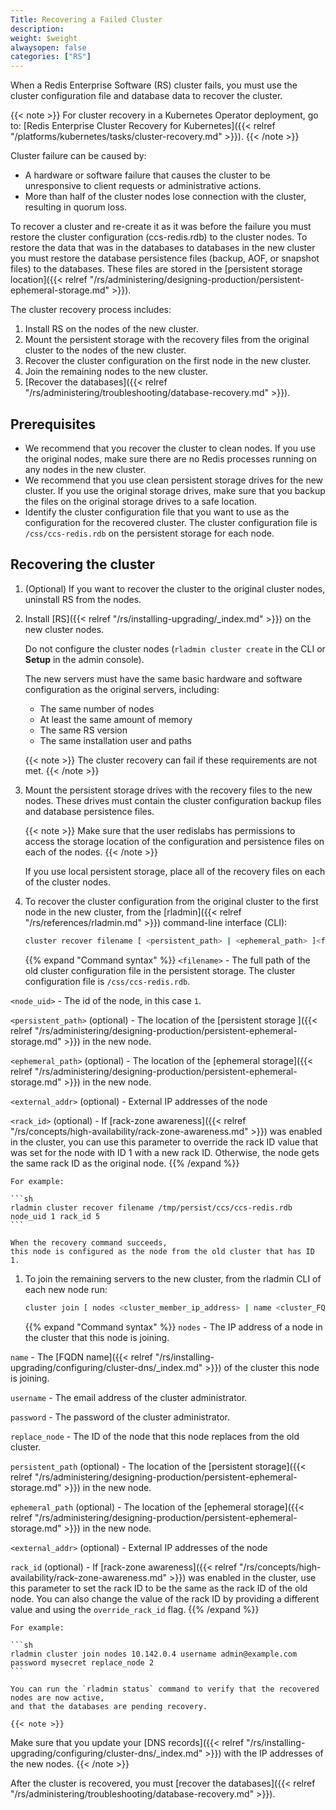 ```yaml
---
Title: Recovering a Failed Cluster
description: 
weight: $weight
alwaysopen: false
categories: ["RS"]
---
```

When a Redis Enterprise Software (RS) cluster fails,
you must use the cluster configuration file and database data to recover the cluster.

{{< note >}}
For cluster recovery in a Kubernetes Operator deployment, go to: [Redis Enterprise Cluster Recovery for Kubernetes]({{< relref "/platforms/kubernetes/tasks/cluster-recovery.md" >}}).
{{< /note >}}

Cluster failure can be caused by:

- A hardware or software failure that causes the cluster to be unresponsive to client requests or administrative actions.
- More than half of the cluster nodes lose connection with the cluster, resulting in quorum loss.

To recover a cluster and re-create it as it was before the failure
you must restore the cluster configuration (ccs-redis.rdb) to the cluster nodes.
To restore the data that was in the databases to databases in the new cluster
you must restore the database persistence files (backup, AOF, or snapshot files) to the databases.
These files are stored in the [persistent storage location]({{< relref "/rs/administering/designing-production/persistent-ephemeral-storage.md" >}}).

The cluster recovery process includes:

1. Install RS on the nodes of the new cluster.
1. Mount the persistent storage with the recovery files from the original cluster to the nodes of the new cluster.
1. Recover the cluster configuration on the first node in the new cluster.
1. Join the remaining nodes to the new cluster.
1. [Recover the databases]({{< relref "/rs/administering/troubleshooting/database-recovery.md" >}}).

## Prerequisites

- We recommend that you recover the cluster to clean nodes.
    If you use the original nodes,
    make sure there are no Redis processes running on any nodes in the new cluster.
- We recommend that you use clean persistent storage drives for the new cluster.
    If you use the original storage drives,
    make sure that you backup the files on the original storage drives to a safe location.
- Identify the cluster configuration file that you want to use as the configuration for the recovered cluster.
    The cluster configuration file is `/css/ccs-redis.rdb` on the persistent storage for each node.

## Recovering the cluster

1. (Optional) If you want to recover the cluster to the original cluster nodes, uninstall RS from the nodes.

1. Install [RS]({{< relref "/rs/installing-upgrading/_index.md" >}}) on the new cluster nodes.

    Do not configure the cluster nodes (`rladmin cluster create` in the CLI or **Setup** in the admin console).

    The new servers must have the same basic hardware and software configuration as the original servers, including:

    - The same number of nodes
    - At least the same amount of memory
    - The same RS version
    - The same installation user and paths

    {{< note >}}
The cluster recovery can fail if these requirements are not met.
    {{< /note >}}

1. Mount the persistent storage drives with the recovery files to the new nodes.
    These drives must contain the cluster configuration backup files and database persistence files.

    {{< note >}}
Make sure that the user redislabs has permissions to access the storage location
of the configuration and persistence files on each of the nodes.
    {{< /note >}}

    If you use local persistent storage, place all of the recovery files on each of the cluster nodes.

1. To recover the cluster configuration from the original cluster to the first node in the new cluster,
    from the [rladmin]({{< relref "/rs/references/rladmin.md" >}}) command-line interface (CLI):

    ```sh
    cluster recover filename [ <persistent_path> | <ephemeral_path> ]<filename> node_uid <node_uid> external_addr <external_IP> rack_id <rack_id> 
    ```

    {{% expand "Command syntax" %}}
`<filename>` - The full path of the old cluster configuration file in the persistent storage.
The cluster configuration file is `/css/ccs-redis.rdb`.

`<node_uid>` - The id of the node, in this case `1`.

`<persistent_path>` (optional) - The location of the [persistent storage ]({{< relref "/rs/administering/designing-production/persistent-ephemeral-storage.md" >}})
in the new node.

`<ephemeral_path>` (optional) - The location of the [ephemeral storage]({{< relref "/rs/administering/designing-production/persistent-ephemeral-storage.md" >}})
in the new node.

`<external_addr>` (optional) - External IP addresses of the node

`<rack_id>` (optional) - If [rack-zone awareness]({{< relref "/rs/concepts/high-availability/rack-zone-awareness.md" >}})
was enabled in the cluster,
you can use this parameter to override the rack ID value that was set for the node with ID 1 with a new rack ID.
Otherwise, the node gets the same rack ID as the original node.
    {{% /expand %}}

    For example:

    ```sh
    rladmin cluster recover filename /tmp/persist/ccs/ccs-redis.rdb node_uid 1 rack_id 5
    ```

    When the recovery command succeeds,
    this node is configured as the node from the old cluster that has ID 1.

1. To join the remaining servers to the new cluster, from the rladmin CLI of each new node run:

    ```sh
    cluster join [ nodes <cluster_member_ip_address> | name <cluster_FQDN> ] username <username> password <password> replace_node <node_id> external_addr <external_IP>
    ```

    {{% expand "Command syntax" %}}
`nodes` - The IP address of a node in the cluster that this node is joining.

`name` - The [FQDN name]({{< relref "/rs/installing-upgrading/configuring/cluster-dns/_index.md" >}})
of the cluster this node is joining.

`username` - The email address of the cluster administrator.

`password` - The password of the cluster administrator.

`replace_node` - The ID of the node that this node replaces from the old cluster.

`persistent_path` (optional) - The location of the [persistent storage]({{< relref "/rs/administering/designing-production/persistent-ephemeral-storage.md" >}})
in the new node.

`ephemeral_path` (optional) - The location of the [ephemeral storage]({{< relref "/rs/administering/designing-production/persistent-ephemeral-storage.md" >}})
in the new node.

`<external_addr>` (optional) - External IP addresses of the node

`rack_id` (optional) - If [rack-zone awareness]({{< relref "/rs/concepts/high-availability/rack-zone-awareness.md" >}}) was enabled in the cluster,
use this parameter to set the rack ID to be the same as the rack ID
of the old node. You can also change the value of the rack ID by
providing a different value and using the `override_rack_id` flag.
    {{% /expand %}}

    For example:

    ```sh
    rladmin cluster join nodes 10.142.0.4 username admin@example.com password mysecret replace_node 2
    ```

    You can run the `rladmin status` command to verify that the recovered nodes are now active,
    and that the databases are pending recovery.

    {{< note >}}
Make sure that you update your [DNS records]({{< relref "/rs/installing-upgrading/configuring/cluster-dns/_index.md" >}})
with the IP addresses of the new nodes.
    {{< /note >}}

After the cluster is recovered, you must [recover the databases]({{< relref "/rs/administering/troubleshooting/database-recovery.md" >}}).
